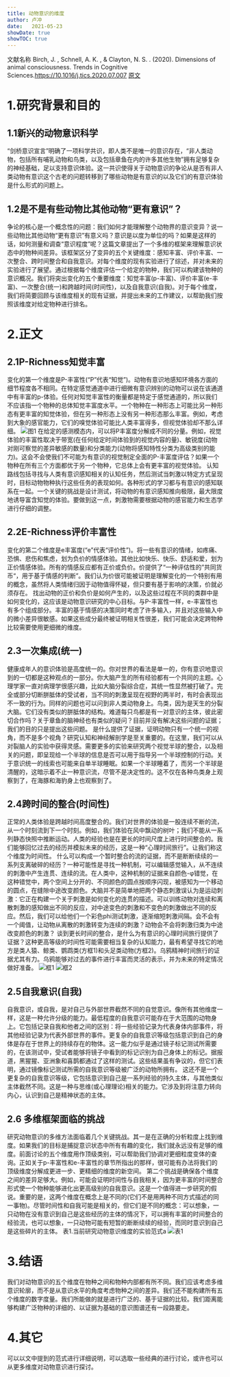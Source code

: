 ```yaml
---
title: 动物意识的维度
author: 卢冲
date:   2021-05-23
showDate: true 
showTOC: true  
---
```

文献名称
 Birch, J. ,  Schnell, A. K. , &  Clayton, N. S. . (2020). Dimensions of animal consciousness. Trends in Cognitive Sciences.https://10.1016/j.tics.2020.07.007
[原文](../Source_Files/2021-05-23-LC2.pdf)
# 1.研究背景和目的
## 1.1新兴的动物意识科学
 “剑桥意识宣言”明确了一项科学共识，即人类不是唯一的意识存在，“非人类动物，包括所有哺乳动物和鸟类，以及包括章鱼在内的许多其他生物”拥有足够复杂的神经基础，足以支持意识体验。这一共识使得关于动物意识的争论从是否有非人类动物有意识这个古老的问题转移到了哪些动物是有意识的以及它们的有意识体验是什么形式的问题上。
## 1.2是不是有些动物比其他动物“更有意识”？
争论的核心是一个概念性的问题：我们如何才能理解整个动物界的意识变异？说一些动物比其他动物“更有意识”有意义吗？意识是以度为单位的吗？如果是这样的话，如何测量和调查“意识程度”呢？这篇文章提出了一个多维的框架来理解意识状态中的物种间差异。该框架区分了变异的五个关键维度：感知丰富、评价丰富、一次整合、跨时间整合和自我意识。对每个维度的现有实验进行了综述，并对未来的实验进行了展望。通过根据每个维度评估一个给定的物种，我们可以构建该物种的意识概况。我们将突出变化的五个重要维度：知觉丰富(p-丰富)、评价丰富(e-丰富)、一次整合(统一)和跨越时间(时间性)，以及自我意识(自我)。对于每个维度，我们将简要回顾与该维度相关的现有证据，并提出未来的工作建议，以帮助我们按照该维度对给定物种进行排名。

# 2.正文
## 2.1P-Richness知觉丰富
变化的第一个维度是P-丰富性(“P”代表“知觉”)。动物有意识地感知环境各方面的细节程度各不相同。在特定感觉通道中进行细微有意识辨别的动物可以说在该通道中有丰富的p-体验。任何对知觉丰富性的衡量都是特定于感觉通道的，所以我们不应该指一个物种的总体知觉丰富度水平。一个物种在一种形态上可能比另一种形态有更丰富的知觉体验，但在另一种形态上没有另一种形态那么丰富。例如，考虑到大象的感官能力，它们的嗅觉体验可能比人类丰富得多，但视觉体验却不那么详细。
![图1](../Supporting_Information/2021-05-23-LC2-Fig-1.png)
在给定的感测模态内，可以将P丰富度分解成不同的分量。例如，视觉体验的丰富性取决于带宽(在任何给定时间体验到的视觉内容的量)、敏锐度(动物对刚可察觉的差异敏感的数量)和分类能力(动物将感知特性分类为高级类别的能力)。这会不会使我们不可能为有意识的视觉制定全面的P-丰富度评估？如果一个物种在所有三个方面都优于另一个物种，它总体上会有更丰富的视觉体验。
认知路线包括寻找与人类有意识感知相关的认知任务，然后测试当刺激以特定方式呈现时，目标动物物种执行这些任务的表现如何。各种形式的学习都与有意识的感知联系在一起。一个关键的挑战是设计测试，将动物的有意识感知推向极限，最大限度地诱导富含知觉的体验。要做到这一点，刺激物需要根据动物的感官能力和生态学进行仔细的调整。
## 2.2E-Richness评价丰富性
变化的第二个维度是e丰富度(“e”代表“评价性”)。将一些有意识的情绪，如疼痛、恐惧、悲伤和焦虑，划为负价的情感体验。其他比如快乐、快乐、舒适和爱，划为正价情感体验。所有的情感反应都有正价或负价。价提供了“一种评估性的”共同货币“，用于基于情感的判断”。我们认为价很可能被证明是理解变化的一个特别有用的概念，虽然将人类情绪归因于动物值得怀疑，但只要有基于影响的决策，价就必须存在。
找出动物的正价和负价是如何产生的，以及这些过程在不同的类群中是如何变化的，这应该是动物意识研究的中心目标。与P-丰富性一样，e-丰富性也有多个组成部分。丰富的基于情感的决策同时考虑了许多输入，并且对这些输入中的微小差异很敏感。如果这些成分最终被证明相关性很差，我们可能会决定跨物种比较需要使用更细微的维度。
## 2.3一次集成(统一)
健康成年人的意识体验是高度统一的。你对世界的看法是单一的，你有意识地意识到的一切都是这种观点的一部分。你大脑产生的所有经验都有一个共同的主题。心理学家一直对病理学很感兴趣，比如大脑分裂综合症，其统一性显然被打破了。完全或部分切断胼胝体的受试者，当不同的刺激呈现在视野的两半时，有时会表现出不一致的行为。同样的问题也可以问到非人类动物身上。鸟类，因为是天生的分裂大脑。它们没有类似的胼胝体的结构。难道每只鸟都是有一对意识的主体，彼此密切合作吗？关于章鱼的脑神经也有类似的疑问？目前并没有解决这些问题的证据；我们的目的只是提出这些问题。
是什么提供了证据，证明动物只有一个统一的视角，而不是多个视角？研究认知和神经解剖学是至关重要的。在这里，我们可以从对裂脑人的实验中获得灵感。需要更多的实验来研究两个视觉半球的整合，以及相关的问题，即呈现给一个半球的信息是否可以用于指导另一个半球控制的行动。关于意识统一的线索也可能来自单半球睡眠。如果一个半球睡着了，而另一个半球是清醒的，这暗示着不止一种意识流，尽管不是决定性的。这不仅在各种鸟类身上观察到了，在海豚和海豹身上也观察到了。
## 2.4跨时间的整合(时间性)
正常的人类体验是跨越时间高度整合的。我们对世界的体验是一股连续不断的流，从一个时刻流到下一个时刻。例如，我们体验在风中飘动的树叶；我们不能从一系列静态快照中推断运动。人类的经验也是在更长的时间尺度上进行时间整合的。我们能够回忆过去的经历并模拟未来的经历，这是一种“心理时间旅行”。让我们称这个维度为时间性。
什么可以构成一个暂时整合的流的证据，而不是断断续续的一系列支离破碎的经历？一种可能性是寻找一种机制，可以编辑感觉输入，从不连续的刺激中产生连贯、连续的流。在人类中，这种机制的证据来自颜色-φ错觉，在这种错觉中，两个空间上分开的、不同颜色的圆点按顺序闪现，被感知为一个移动的圆点，在缝隙中途改变颜色。大脑并不是简单地把两个静态刺激误认为是运动刺激：它正在构建一个关于刺激是如何变化的连贯的描述。可以训练动物对连续和离散刺激的感知做出不同的反应，对中途变色的刺激和不变色的刺激做出不同的反应。然后，我们可以给他们一个彩色phi测试刺激，逐渐缩短刺激间隔。会不会有一个阈值，让动物从离散的刺激转变为连续的刺激？动物会不会将刺激归类为中途改变颜色的刺激？
谈到更长时间的整合，是什么为有意识的心理时间旅行提供了证据？这种更高等级的时间性可能需要相当复杂的认知能力，最有希望寻找它的地方是类人猿、鲸类、鹦鹉类(方框1)和头足类动物(方框2)。乌鸦精神时间旅行的证据尤其有力。乌鸦能够对过去的事件进行丰富而灵活的表示，并为未来的特定情况做好准备。
![框1](../Supporting_Information/2021-05-23-LC2-Box-1.png)
![框2](../Supporting_Information/2021-05-23-LC2-Box-2.png)
## 2.5自我意识(自我)
自我意识，或自我，是对自己与外部世界截然不同的自觉意识。像所有其他维度一样，这是一种允许分级的能力。最低程度的自我意识可能存在于大范围的动物身上。它包括记录自我和他者之间的区别：将一些经验记录为代表身体内部事件，将其他经验记录为代表外部世界的事件。更复杂的自我意识等级包括意识到自己的身体是存在于世界上的持续存在的物体。这一能力似乎是通过镜子标记测试所需要的，在该测试中，受试者能够将镜子中看到的标记识别为自己身体上的标记。据报道，黑猩猩、亚洲象和喜鹊都通过了这样的测试。这些结果虽有争议的，但它们表明，通过镜像标记测试所需的自我意识等级被广泛的动物所拥有。
这还不是一个更复杂的自我意识等级，它包括意识到自己是一系列经验的持久主体，与其他类似主体截然不同。这是一种与思维(或心理理论)相关的能力。它涉及到将注意力转向内心，认识到自己是精神状态的主体。
## 2.6 多维框架面临的挑战
研究动物意识的多维方法面临着几个关键挑战。其一是在正确的分析粒度上找到维度。如果我们的目标是捕捉意识状态中所有有趣的变化，我们就永远没有足够的维度。前面讨论的五个维度用作顶级类别，可以帮助我们协调对更细粒度变体的查询。正如关于p-丰富性和e-丰富性的章节所指出的那样，很可能有办法将我们的顶级维度分解成更进一步、更精细的维度的新空间。
第二个挑战是确保各个维度之间的差异足够大。例如，可能会证明时间性与自我相关，因为更丰富的时间整合形式使一个物种能够进化出更高级别的自我意识。这是一个值得进一步研究的假说。重要的是，这两个维度在概念上是不同的(它们不是用两种不同方式描述的同一事物)。尽管时间性和自我可能是相关的，但它们是不同的概念：可以想象，一只动物在没有意识到自己是这些经历的主体的情况下，可以拥有丰富的时间整合的经验流，也可以想象，一只动物可能有短暂的断断续续的经验，而同时意识到自己是这些碎片的主体。
表1.当前研究动物意识维度的实验范式a
![表1](../Supporting_Information/2021-05-23-LC2-Table-1.png)
# 3.结语
我们对动物意识的五个维度在物种之间和物种内部都有所不同。我们应该考虑多维意识轮廓，而不是从意识水平的角度考虑物种之间的差异。我们还不能构建所有五个维度的数字度量。我们所能做的就是进行广泛的、基于证据的比较。我们距离能够构建广泛物种的详细的、以证据为基础的意识图谱还有一段路要走。
# 4.其它
可以以文中提到的范式进行详细说明，可以选取一些经典的进行讨论，或许也可以从更多维度对动物意识进行探讨。






